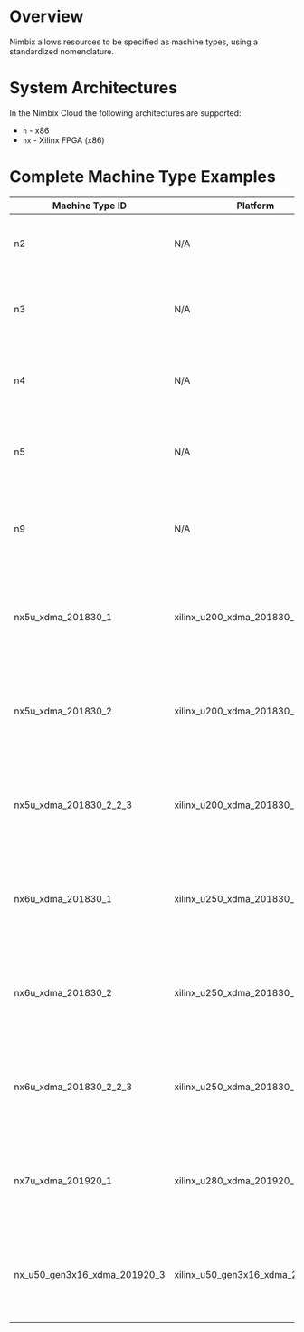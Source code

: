 # Overview

Nimbix allows resources to be specified as machine types, using a standardized nomenclature.

# System Architectures

In the Nimbix Cloud the following architectures are supported:

* `n` - x86
* `nx` - Xilinx FPGA (x86)

# Complete Machine Type Examples

Machine Type ID | Platform | XRT | Mark
--------------- | -------- | --- | ----
n2 | N/A | N/A | 8 core, 64GB RAM (CPU only)
n3 | N/A | N/A | 16 core, 128GB RAM (CPU only)
n4 | N/A | N/A | 16 core, 256GB RAM (CPU only)
n5 | N/A | N/A | 16 core, 512GB RAM (CPU only)
n9 | N/A | N/A | 20 core Intel Skylake, 192GB RAM (CPU only)
nx5u_xdma_201830_1 | xilinx_u200_xdma_201830_1 | 2018.3 | 16 core, 128GB RAM, Xilinx Alveo U200 FPGA
nx5u_xdma_201830_2 | xilinx_u200_xdma_201830_2 | 2019.1 | 16 core, 128GB RAM, Xilinx Alveo U200 FPGA
nx5u_xdma_201830_2_2_3 | xilinx_u200_xdma_201830_2 | 2019.2|  16 core, 128GB RAM, Xilinx Alveo U200 FPGA
nx6u_xdma_201830_1 | xilinx_u250_xdma_201830_1 | 2018.3 | 16 core, 128GB RAM, Xilinx Alveo U250 FPGA
nx6u_xdma_201830_2 | xilinx_u250_xdma_201830_2 | 2019.1 | 16 core, 128GB RAM, Xilinx Alveo U250 FPGA
nx6u_xdma_201830_2_2_3 | xilinx_u250_xdma_201830_2 | 2019.2 | 16 core, 128GB RAM, Xilinx Alveo U250 FPGA
nx7u_xdma_201920_1 | xilinx_u280_xdma_201920_1 | 2019.2 | 16 core, 128GB RAM, Xilinx Alveo U280 FPGA
nx_u50_gen3x16_xdma_201920_3 | xilinx_u50_gen3x16_xdma_201920_3 | 2019.2 | 16 core, 128GB RAM, Xilinx Alveo U50 FPGA